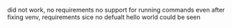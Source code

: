 did not work,
no requirements
no support for running commands
even after fixing venv, requirements 
sice no defualt hello world could be seen